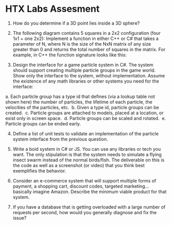 # HTX Labs Assesment

1. How do you determine if a 3D point lies inside a 3D sphere?

2. The following diagram contains 5 squares in a 2x2 configuration (four 1x1 + one 2x2):
Implement a function in either C++ or C# that takes a parameter of N, where N is the size of
the NxN matrix of any size greater than 0 and returns the total number of squares in the
matrix. For example, in C++ the function signature looks like this:

3. Design the interface for a game particle system in C#. The system should support creating
multiple particle groups in the game world. Show only the interface to the system, without
implementation. Assume the existence of any math libraries or other systems you need for the
interface:

a. Each particle group has a type id that defines (via a lookup table not shown here) the number of
particles, the lifetime of each particle, the velocities of the particles, etc. 
b. Given a type id, particle groups can be created. 
c. Particle groups are attached to models, placed at a location, or exist only in screen space. 
d. Particle groups can be scaled and rotated. 
e. Particle groups can be ended early.

4. Define a list of unit tests to validate an implementation of the particle system interface from the
previous question.

5. Write a boid system in C# or JS. You can use any libraries or tech you want. The only stipulation
is that the system needs to simulate a flying insect swarm instead of the normal birds/fish. The
deliverable on this is the code as well as a screenshot (or video) that you think best exemplifies the
behavior.

6. Consider an e-commerce system that will support multiple forms of payment, a shopping cart,
discount codes, targeted marketing…basically imagine Amazon. Describe the minimum viable product
for that system.

7. If you have a database that is getting overloaded with a large number of requests per second,
how would you generally diagnose and fix the issue?
